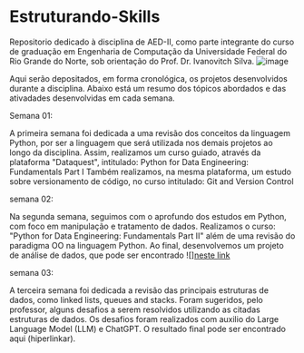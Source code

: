 # Estruturando-Skills
Repositorio dedicado à disciplina de AED-II, como parte integrante do curso de graduação em Engenharia de Computação da Universidade Federal do Rio Grande do Norte, sob
orientação do Prof. Dr. Ivanovitch Silva.
![image](https://user-images.githubusercontent.com/102931554/227108425-3e99bbac-3691-442c-9499-0cfdf7c973c8.png)


Aqui serão depositados, em forma cronológica, os projetos desenvolvidos durante a disciplina. 
Abaixo está um resumo dos tópicos abordados e das ativadades desenvolvidas em cada semana.

Semana 01:

A primeira semana foi dedicada a uma revisão dos conceitos da linguagem Python, por ser a linguagem que será utilizada nos demais projetos ao longo da disciplina.
Assim, realizamos um curso guiado, através da plataforma "Dataquest", intitulado: Python for Data Engineering: Fundamentals Part I
Também realizamos, na mesma plataforma, um estudo sobre versionamento de código, no curso intitulado: Git and Version Control

semana 02:

Na segunda semana, seguimos com o aprofundo dos estudos em Python, com foco em manipulação e tratamento de dados. Realizamos o curso: "Python for Data Engineering: Fundamentals Part II" além de uma revisão do paradigma OO na linguagem Python. Ao final, desenvolvemos um projeto de análise de dados, que pode ser encontrado 
![][neste link](https://github.com/Nilsiane/Estruturando-Skills/tree/main/Semana_02)

semana 03:

A terceira semana foi dedicada a revisão das principais estruturas de dados, como linked lists, queues and stacks. Foram sugeridos, pelo professor, alguns desafios a serem resolvidos utilizando as citadas estruturas de dados. Os desafios foram realizados com auxilio do Large Language Model (LLM) e ChatGPT. O resultado final pode ser encontrado aqui (hiperlinkar).
